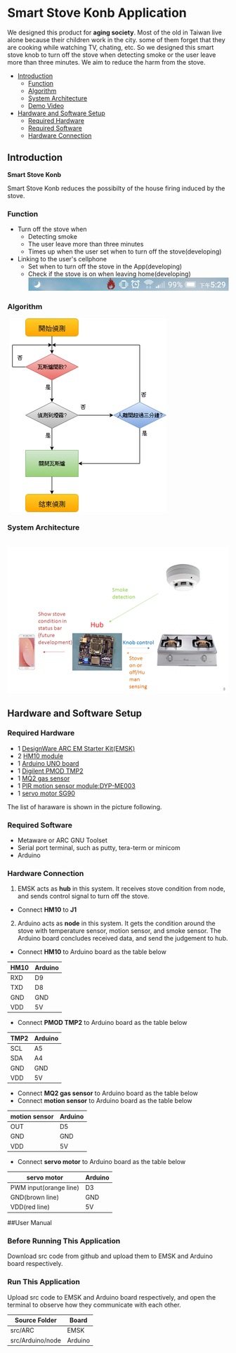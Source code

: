 # Smart Stove Konb Application
We designed this product for **aging society**. Most of the old in Taiwan live alone because their children work in the city. some of them forget that they are cooking while watching TV, chating, etc. So we designed this smart stove knob to turn off the stove when detecting smoke or the user leave more than three minutes. We aim to reduce the harm from the stove.  
* [Introduction](#introduction)
  * [Function](#function)
  * [Algorithm](#algorithm)
  * [System Architecture](#system-architecture)
  * [Demo Video](https://v.youku.com/v_show/id_XMzYxMzEzODU1Ng==.html?spm=a2h3j.8428770.3416059.1)
* [Hardware and Software Setup](#hardware-and-software-setup)
  * [Required Hardware](#required-hardware)
  * [Required Software](#required-software)
  * [Hardware Connection](#hardware-connection)
  
## Introduction

**Smart Stove Konb** 
 
 Smart Stove Konb reduces the possibilty of the house firing induced by the stove.

### Function

- Turn off the stove when
  - Detecting smoke
  - The user leave more than three minutes
  - Times up when the user set when to turn off the stove(developing)
- Linking to the user's cellphone
  - Set when to turn off the stove in the App(developing) 
  - Check if the stove is on when leaving home(developing)
  ![app][1]

### Algorithm 
  ![algorithm][2]

### System Architecture
  ![architecture][3]
  
## Hardware and Software Setup
### Required Hardware
- 1 [DesignWare ARC EM Starter Kit(EMSK)][4]
- 2 [HM10 module][5] 
- 1 [Arduino UNO board][6]
- 1 [Digilent PMOD TMP2][7]
- 1 [MQ2 gas sensor][8]
- 1 [PIR motion sensor module:DYP-ME003][9]
- 1 [servo motor SG90][10]

The list of haraware is shown in the picture following.

### Required Software
- Metaware or ARC GNU Toolset
- Serial port terminal, such as putty, tera-term or minicom
- Arduino

### Hardware Connection
1. EMSK acts as **hub** in this system. It receives stove condition from node, and sends control signal to turn off the stove.
- Connect **HM10** to **J1**
2. Arduino acts as **node** in this system. It gets the condition around the stove with temperature sensor, motion sensor, and smoke sensor. The Arduino board concludes received data, and send the judgement to hub.
- Connect **HM10** to Arduino board as the table below

| HM10 | Arduino |
|------|---------|
| RXD  | D9      |
| TXD  | D8      |
| GND  | GND     |
| VDD  | 5V      |
- Connect **PMOD TMP2** to Arduino board as the table below

| TMP2 | Arduino |
|------|---------|
| SCL  | A5      |
| SDA  | A4      |
| GND  | GND     |
| VDD  | 5V      |
- Connect **MQ2 gas sensor** to Arduino board as the table below
- Connect **motion sensor** to Arduino board as the table below

| motion sensor | Arduino |
|---------------|---------|
| OUT           | D5      |
| GND           | GND     |
| VDD           | 5V      |
- Connect **servo motor** to Arduino board as the table below

| servo motor            | Arduino |
|------------------------|---------|
| PWM input(orange line) | D3      |
| GND(brown line)        | GND     |
| VDD(red line)          | 5V      |

##User Manual
### Before Running This Application
Download src code from github and upload them to EMSK and Arduino board respectively.
### Run This Application
Upload src code to EMSK and Arduino board respectively, and open the terminal to observe how they communicate with each other. 

| Source Folder    | Board   |
|------------------|---------|
| src/ARC          | EMSK    |
| src/Arduino/node | Arduino |


[1]:./doc/pic/app.png "app"
[2]:./doc/pic/algorithm.png "algorithm"
[3]:./doc/pic/system_architecture.png "system_architecture"

[4]:https://www.synopsys.com/dw/ipdir.php?ds=arc_em_starter_kit    "DesignWare ARC EM Starter Kit(EMSK)"
[5]:https://goods.ruten.com.tw/item/show?21726620422161 "Ble HM10 module"
[6]:https://goods.ruten.com.tw/item/show?21404239751648
[7]:https://store.digilentinc.com/pmod-tmp2-temperature-sensor/
[8]:https://goods.ruten.com.tw/item/show?21209142783548
[9]:https://goods.ruten.com.tw/item/show?21210114921071
[10]:https://goods.ruten.com.tw/item/show?21211166622336

